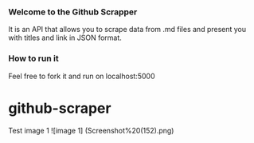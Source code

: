 ### Welcome to the Github Scrapper

It is an API that allows you to scrape data from .md files and present you with titles and link in JSON format.

### How to run it

Feel free to fork it and run on localhost:5000
# github-scraper

Test image 1 ![image 1] (Screenshot%20(152).png)

